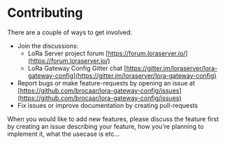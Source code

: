 # Contributing

There are a couple of ways to get involved:

* Join the discussions:
	* LoRa Server project forum [https://forum.loraserver.io/](https://forum.loraserver.io/)
	* LoRa Gateway Config Gitter chat [https://gitter.im/loraserver/lora-gateway-config](https://gitter.im/loraserver/lora-gateway-config)
* Report bugs or make feature-requests by opening an issue at [https://github.com/brocaar/lora-gateway-config/issues](https://github.com/brocaar/lora-gateway-config/issues)
* Fix issues or improve documentation by creating pull-requests

When you would like to add new features, please discuss the feature first
by creating an issue describing your feature, how you're planning to implement
it, what the usecase is etc...
